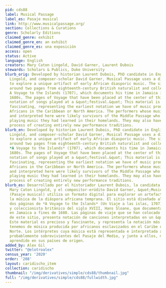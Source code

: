 ```yaml
---
pid: cds88
label: Musical Passage
label_es: Pasaje musical
link: http://www.musicalpassage.org/
section: Collections & Curations
genre: Scholarly Editions
claimed_genre: exhibit
claimed_genre_en: an exhibit
claimed_genre_es: una exposición
access: open
status: Active
language: English
creators: Mary Caton Lingold, David Garner, Laurent Dubois
stewards: Scholars & Publics, Duke University
blurb_orig: Developed by historian Laurent Dubois, PhD candidate in English Mary Caton
  Lingold, and composer-scholar David Garner, Musical Passage uses a digital format
  to explore a unique artifact of early African diasporic music. The site is designed
  around two pages from eighteenth-century British naturalist and collector Hans Sloane’s
  A Voyage to the Islands (1707), which documents his time in Jamaica in the late
  1680s. The pages of Voyage that have been placed at the center of this site present
  notation of songs played at a &quot;festival.&quot; This material is precious and
  fascinating, representing the earliest notation we have of music produced by enslaved
  Africans in the Caribbean or North America. The performers whose music is represented
  and interpreted here were likely survivors of the Middle Passage who may have been
  playing music they had learned in their homelands. They may also have been in the
  process of creating entirely new performance traditions.
blurb_en: Developed by historian Laurent Dubois, PhD candidate in English Mary Caton
  Lingold, and composer-scholar David Garner, Musical Passage uses a digital format
  to explore a unique artifact of early African diasporic music. The site is designed
  around two pages from eighteenth-century British naturalist and collector Hans Sloane’s
  *A Voyage to the Islands* (1707), which documents his time in Jamaica in the late
  1680s. The pages of Voyage that have been placed at the center of this site present
  notation of songs played at a &quot;festival.&quot; This material is precious and
  fascinating, representing the earliest notation we have of music produced by enslaved
  Africans in the Caribbean or North America. The performers whose music is represented
  and interpreted here were likely survivors of the Middle Passage who may have been
  playing music they had learned in their homelands. They may also have been in the
  process of creating entirely new performance traditions.
blurb_es: Desarrollado por el historiador Laurent Dubois, la candidata a PhD en Inglés
  Mary Caton Lingold, y el compositor-erúdito David Garner, &quot;Musical Passage&quot;
  (Pasaje musical) utiliza un formato digital para explorar un artefacto único de
  la música de la diáspora africana temprana. El sitio está diseñado alrededor de
  dos páginas de *A Voyage to the Islands* (Un Viaje a las islas, 1707) del naturalista
  y coleccionista británico del siglo XVIII, Hans Sloane, que documenta su tiempo
  en Jamaica a fines de 1680. Las páginas de viaje que se han colocado en el centro
  de este sitio, presenta notación de canciones interpretadas en un &quot;Festival&quot;.
  Este material es precioso y fascinante, y representa la notación más temprana que
  tenemos de música producida por africanos esclavizados en el Caribe o América del
  Norte. Los intérpretes cuya música está representada e interpretada aquí fueron
  probablemente sobrevivientes del Pasaje del Medio, y junto a ellos, música que habían
  aprendido en sus países de origen.
added_by: Alex Gil
twitter: "@elotroalex"
census_year: '2020'
order: '208'
layout: caridischo_item
collection: caridischo
thumbnail: "/img/derivatives/simple/cds88/thumbnail.jpg"
full: "/img/derivatives/simple/cds88/fullwidth.jpg"
---
```

